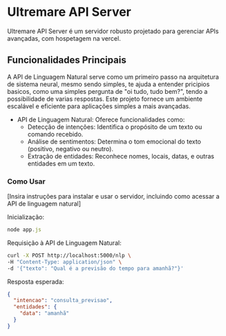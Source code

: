# Ultremare API Server
Ultremare API Server é um servidor robusto projetado para gerenciar APIs avançadas, com hospetagem na vercel.

## Funcionalidades Principais
A API de Linguagem Natural serve como um primeiro passo na arquitetura de sistema neural, mesmo sendo simples, te ajuda a entender pricipios basicos, como uma simples pergunta de "oi tudo, tudo bem?", tendo a possibilidade de varias respostas. Este projeto fornece um ambiente escalável e eficiente para aplicações simples a mais avançadas.

- API de Linguagem Natural:
Oferece funcionalidades como:
  - Detecção de intenções: Identifica o propósito de um texto ou comando recebido.
  - Análise de sentimentos: Determina o tom emocional do texto (positivo, negativo ou neutro).
  - Extração de entidades: Reconhece nomes, locais, datas, e outras entidades em um texto.

### Como Usar
[Insira instruções para instalar e usar o servidor, incluindo como acessar a API de linguagem natural]

Inicialização:
``` js 
node app.js
```

Requisição à API de Linguagem Natural:
``` bash
curl -X POST http://localhost:5000/nlp \
-H "Content-Type: application/json" \
-d '{"texto": "Qual é a previsão do tempo para amanhã?"}'
```
Resposta esperada:
```json
{
  "intencao": "consulta_previsao",
  "entidades": {
    "data": "amanhã"
  }
}
```
